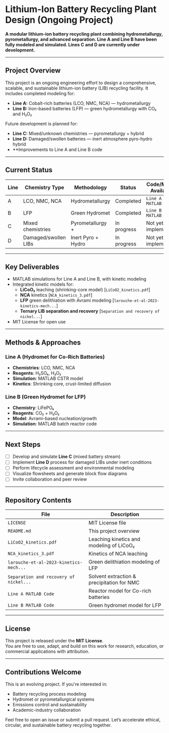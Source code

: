 # Lithium-Ion Battery Recycling Plant Design (Ongoing Project)

**A modular lithium-ion battery recycling plant combining hydrometallurgy, pyrometallurgy, and advanced separation. Line A and Line B have been fully modeled and simulated. Lines C and D are currently under development.**

---

## Project Overview

This project is an ongoing engineering effort to design a comprehensive, scalable, and sustainable lithium-ion battery (LIB) recycling facility. It includes completed modeling for:

- **Line A:** Cobalt-rich batteries (LCO, NMC, NCA) — hydrometallurgy
- **Line B:** Iron-based batteries (LFP) — green hydrometallurgy with CO₂ and H₂O₂

Future development is planned for:
- **Line C:** Mixed/unknown chemistries — pyrometallurgy + hybrid
- **Line D:** Damaged/swollen batteries — inert atmosphere pyro-hydro hybrid
- **Improvements to Line A and Line B code

---

## Current Status

| Line | Chemistry Type         | Methodology         | Status       | Code/Model Available |
|------|------------------------|---------------------|--------------|----------------------|
| A    | LCO, NMC, NCA          | Hydrometallurgy     | Completed    | `Line A MATLAB Code` |
| B    | LFP                    | Green Hydromet      | Completed    | `Line B MATLAB Code` |
| C    | Mixed chemistries      | Pyrometallurgy +    | In progress  | Not yet implemented  |
| D    | Damaged/swollen LIBs   | Inert Pyro + Hydro  | In progress  | Not yet implemented  |

---

## Key Deliverables

- MATLAB simulations for Line A and Line B, with kinetic modeling
- Integrated kinetic models for:
  - **LiCoO₂** leaching (shrinking-core model) [`LiCoO2_kinetics.pdf`]
  - **NCA** kinetics [`NCA_kinetics_3.pdf`]
  - **LFP** green delithiation with Avrami modeling [`larouche-et-al-2023-kinetics-mech...`]
  - **Ternary LIB separation and recovery** [`Separation and recovery of nickel...`]
- MIT License for open use

---

## Methods & Approaches

### Line A (Hydromet for Co-Rich Batteries)
- **Chemistries**: LCO, NMC, NCA
- **Reagents**: H₂SO₄, H₂O₂
- **Simulation**: MATLAB CSTR model
- **Kinetics**: Shrinking core, crust-limited diffusion

### Line B (Green Hydromet for LFP)
- **Chemistry**: LiFePO₄
- **Reagents**: CO₂ + H₂O₂
- **Model**: Avrami-based nucleation/growth
- **Simulation**: MATLAB batch reactor code

---

## Next Steps

- [ ] Develop and simulate **Line C** (mixed battery stream)
- [ ] Implement **Line D** process for damaged LIBs under inert conditions
- [ ] Perform lifecycle assessment and environmental modeling
- [ ] Visualize flowsheets and generate block flow diagrams
- [ ] Invite collaboration and peer review

---

## Repository Contents

| File | Description |
|------|-------------|
| `LICENSE` | MIT License file |
| `README.md` | This project overview |
| `LiCoO2_kinetics.pdf` | Leaching kinetics and modeling of LiCoO₂ |
| `NCA_kinetics_3.pdf` | Kinetics of NCA leaching |
| `larouche-et-al-2023-kinetics-mech...` | Green delithiation modeling of LFP |
| `Separation and recovery of nickel...` | Solvent extraction & precipitation for NMC |
| `Line A MATLAB Code` | Reactor model for Co-rich batteries |
| `Line B MATLAB Code` | Green hydromet model for LFP |

---

## License

This project is released under the **MIT License**.  
You are free to use, adapt, and build on this work for research, education, or commercial applications with attribution.

---

## Contributions Welcome

This is an evolving project. If you're interested in:
- Battery recycling process modeling
- Hydromet or pyrometallurgical systems
- Emissions control and sustainability
- Academic-industry collaboration

Feel free to open an issue or submit a pull request. Let’s accelerate ethical, circular, and sustainable battery recycling together.





